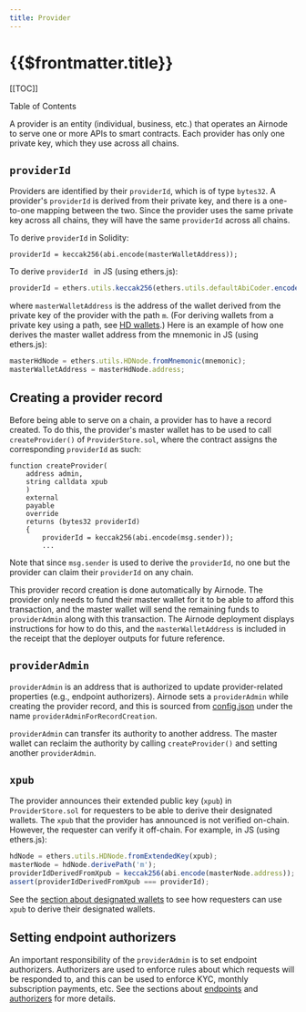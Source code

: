 ```yaml
---
title: Provider
---
```


# {{$frontmatter.title}}

[[TOC]]

<Version selectedVersion="pre-alpha" />

<div class="toc-label">Table of Contents</div>

A provider is an entity (individual, business, etc.) that operates an Airnode to serve one or more APIs to smart contracts.
Each provider has only one private key, which they use across all chains.

## `providerId`

Providers are identified by their `providerId`, which is of type `bytes32`.
A provider's `providerId` is derived from their private key, and there is a one-to-one mapping between the two.
Since the provider uses the same private key across all chains, they will have the same `providerId` across all chains.


To derive `providerId` in Solidity:
```solidity
providerId = keccak256(abi.encode(masterWalletAddress));
```
To derive `providerId ` in JS (using ethers.js):
```js
providerId = ethers.utils.keccak256(ethers.utils.defaultAbiCoder.encode(['address'], [masterWalletAddress]));
```
where `masterWalletAddress` is the address of the wallet derived from the private key of the provider with the path `m`.
(For deriving wallets from a private key using a path, see [HD wallets](https://github.com/ethereumbook/ethereumbook/blob/develop/05wallets.asciidoc#hd_wallets).)
Here is an example of how one derives the master wallet address from the mnemonic in JS (using ethers.js):
```js
masterHdNode = ethers.utils.HDNode.fromMnemonic(mnemonic);
masterWalletAddress = masterHdNode.address;
```

## Creating a provider record

Before being able to serve on a chain, a provider has to have a record created.
To do this, the provider's master wallet has to be used to call `createProvider()` of `ProviderStore.sol`, where the contract assigns the corresponding `providerId` as such:

```solidity
function createProvider(
    address admin,
    string calldata xpub
    )
    external
    payable
    override
    returns (bytes32 providerId)
    {
        providerId = keccak256(abi.encode(msg.sender));
        ...
```

Note that since `msg.sender` is used to derive the `providerId`, no one but the provider can claim their `providerId` on any chain.

This provider record creation is done automatically by Airnode.
The provider only needs to fund their master wallet for it to be able to afford this transaction, and the master wallet will send the remaining funds to `providerAdmin` along with this transaction.
The Airnode deployment displays instructions for how to do this, and the `masterWalletAddress` is included in the receipt that the deployer outputs for future reference. 

## `providerAdmin`

`providerAdmin` is an address that is authorized to update provider-related properties (e.g., endpoint authorizers).
Airnode sets a `providerAdmin` while creating the provider record, and this is sourced from [config.json](../../airnode/specifications/config-json.md) under the name `providerAdminForRecordCreation`.

`providerAdmin` can transfer its authority to another address.
The master wallet can reclaim the authority by calling `createProvider()` and setting another `providerAdmin`.

## `xpub`

The provider announces their extended public key (`xpub`) in `ProviderStore.sol` for requesters to be able to derive their designated wallets.
The `xpub` that the provider has announced is not verified on-chain.
However, the requester can verify it off-chain.
For example, in JS (using ethers.js):
```js
hdNode = ethers.utils.HDNode.fromExtendedKey(xpub);
masterNode = hdNode.derivePath('m');
providerIdDerivedFromXpub = keccak256(abi.encode(masterNode.address));
assert(providerIdDerivedFromXpub === providerId);
```

See the [section about designated wallets](designated-wallet.md) to see how requesters can use `xpub` to derive their designated wallets.

## Setting endpoint authorizers

An important responsibility of the `providerAdmin` is to set endpoint authorizers.
Authorizers are used to enforce rules about which requests will be responded to, and this can be used to enforce KYC, monthly subscription payments, etc.
See the sections about [endpoints](endpoint.md) and [authorizers](authorizer.md) for more details.
